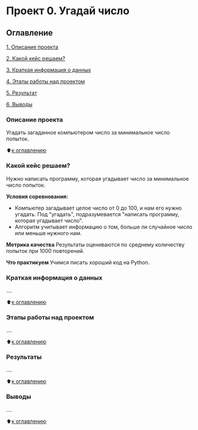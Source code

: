 # Проект 0. Угадай число

## Оглавление
[1. Описание проекта](https://github.com/SignZ2021/sf-data-science/tree/main/project_0/readme.md#Описание-проекта)

[2. Какой кейс решаем?](https://github.com/SignZ2021/sf-data-science/tree/main/project_0/readme.md#Какой-кейс-решаем)

[3. Краткая информация о данных](https://github.com/SignZ2021/sf-data-science/tree/main/project_0/readme.md#Краткая-информация-о-данных)

[4. Этапы работы над проектом](https://github.com/SignZ2021/sf-data-science/tree/main/project_0/readme.md#Этапы-работы-над-проектом)

[5. Результат](https://github.com/SignZ2021/sf-data-science/tree/main/project_0/readme.md#Результат)

[6. Выводы](https://github.com/SignZ2021/sf-data-science/tree/main/project_0/readme.md#Выводы)

### Описание проекта
Угадать загаданное компьютером число за минимальное число попыток.

:arrow_up:[к оглавлению](https://github.com/SignZ2021/sf-data-science/tree/main/project_0/readme.md#Оглавление)


### Какой кейс решаем?
Нужно написать программу, которая угадывает число за минимальное число попыток.

**Условия соревнования:**
- Компьютер загадывает целое число от 0 до 100, и нам его нужно угадать. Под "угадать", подразумевается "написать программу, которая угадывает число".
- Алгоритм учитывает информацию о том, больше ли случайное число или меньше нужного нам.

**Метрика качества**
Результаты оцениваются по среднему количеству попыток при 1000 повторений.

**Что практикуем**
Учимся писать хороший код на Python.


### Краткая информация о данных
....

:arrow_up:[к оглавлению](https://github.com/SignZ2021/sf-data-science/tree/main/project_0/readme.md#Оглавление)


### Этапы работы над проектом
....

:arrow_up:[к оглавлению](https://github.com/SignZ2021/sf-data-science/tree/main/project_0/readme.md#Оглавление)


### Результаты
....

:arrow_up:[к оглавлению](https://github.com/SignZ2021/sf-data-science/tree/main/project_0/readme.md#Оглавление)


### Выводы
....

:arrow_up:[к оглавлению](https://github.com/SignZ2021/sf-data-science/tree/main/project_0/readme.md#Оглавление)
